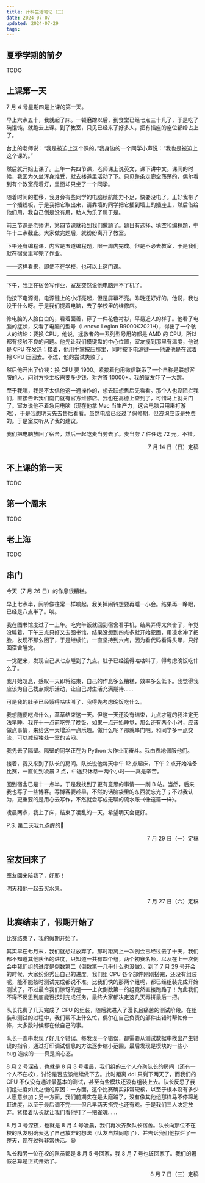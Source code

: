 ```yaml
---
title: 计科生活笔记（三）
date: 2024-07-07
updated: 2024-07-29
tags:
---
```

## 夏季学期的前夕
TODO

## 上课第一天
7 月 4 号星期四是上课的第一天。

早上六点五十，我就起了床。一顿磨蹭以后，到食堂已经七点三十几了，于是吃了碗馄饨，就跑去上课。到了教室，只见已经来了好多人，把有插座的座位都给占上了。

台上的老师说：“我是被迫上这个课的。”我身边的一个同学小声说：“我也是被迫上这个课的。”

然后就开始上课了。上午一共四节课，老师课上说英文，课下讲中文。课间的时候，我因为久坐浑身难受，就去楼道里活动了下。只见整条走廊空荡荡的，偶尔看到有个教室亮着灯，里面却只坐了一个同学。

随着时间的推移，我身旁有些同学的电脑续航能力不足，快要没电了。正好我带了一个插线板，于是我把它取出来，请靠墙的同学把它插到墙上的插座上，然后借给他们用。我自己倒是没有用，助人为乐了属于是。

前三节课是老师讲，第四节课就轮到我们做题了。题目有选择、填空和编程题，中午十二点截止。大家做完题后，就纷纷离开了教室。

下午还有编程课，内容是五道编程题，限一周内完成。但是不必去教室，于是我们就在宿舍里写完了作业。

——这样看来，即使不在学校，也可以上这门课。

---

下午，我正在宿舍写作业，室友突然说他电脑开不了机了。

他按下电源键，电源键上的小灯亮起，但是屏幕不亮。昨晚还好好的，他说，我也没干什么呀。于是我们提着电脑，去了学校里的维修店。

修电脑的人脸白白的，看着面善，穿了一件花色衬衫，平易近人的样子。他看了电脑的症状，又看了电脑的型号（Lenovo Legion R9000K2021H），得出了一个骇人的结论：要换 CPU。他说，拯救者的一系列型号用的都是 AMD 的 CPU，所以都有接触不良的问题。他先让我们摸键盘的中心位置，室友摸到那里有温度，他说是 CPU 在发热；接着，他用手掌按压那里，同时按下电源键——他说他是在试着把 CPU 压回去。不过，他的尝试失败了。

然后他开出了价钱：换 CPU 要 1900。紧接着他用微信联系了一个自称是联想客服的人，问对方换主板需要多少钱，对方答 10000+。我的室友吓了一大跳。

至于我嘛，我是不太信他这一通操作的，想去联想售后先看看。那个人也没阻拦我们，直接告诉我们南门就有官方维修店。我也在高德上查到了，可惜马上就关门了。室友说他不着急用电脑（现在他拿 Mac 当生产力，这台电脑只用来打游戏），于是我想明天先去售后看看。虽然电脑已经过了保修期，但咨询应该是免费的。于是室友听从了我的建议。

我们把电脑放回了宿舍，然后一起吃麦当劳去了。麦当劳 7 件任选 72 元，不错。

<p style="text-align: right;">7 月 14 日（日）定稿</p>

## 不上课的第一天
TODO

## 第一个周末
TODO

## 老上海
TODO

## 串门
今天（7 月 26 日）的作息很糟糕。

早上七点半，闹铃像往常一样响起。我关掉闹铃想要再睡一小会。结果再一睁眼，已经是八点半了。唉。

我在图书馆度过了一上午。吃完午饭就回到宿舍看手机，结果弄得太兴奋了，午觉没睡着。下午三点只好又去图书馆。结果没想到四点多就开始犯困，用凉水冲了把脸，发现不那么困了，于是继续忙。一直坚持到六点，因为看代码看得头晕，只好回宿舍睡觉。

一觉醒来，发现自己从七点睡到了九点。肚子已经饿得咕咕叫了，得考虑晚饭吃什么了。

我开始叹息，感叹一天即将结束，自己的作息多么糟糕，效率多么低下。我觉得我应该为自己找点娱乐活动，让自己对生活充满期待……

可是我的肚子已经饿得咕咕叫了，我得先考虑晚饭吃什么。

我想随便吃点什么，草草结束这一天。但这一天还没有结束，九点才醒的我注定无法早睡。我在十一点前吃完了晚饭，如果一点开始睡觉，那么还有两个小时，应该做点事情，来给这一天增添一点乐趣。做什么呢？那就串门吧。和同学多一点交流，可以减轻独处一室的苦闷。

我先去了隔壁。隔壁的同学正在为 Python 大作业而奋斗。我由衷地佩服他们。

接着，我又来到了队长的房间。队长说他每天中午 12 点起床，下午 2 点开始准备比赛，一直忙到凌晨 2 点，中途只休息一两个小时——真是辛苦。

回到宿舍已是十一点半，于是我找到了更有意思的事情——刷 B 站。当然，后来我也写了一些博客。写博客要趁早，不然的话脑袋里的东西就忘光了；不过我认为，更重要的是用心去写作，不然就会写成无聊的流水账~~（像这篇一样）~~。

凌晨两点，我上了床，结束了凌乱的一天。希望明天会更好。

P.S. 第二天我九点醒的&#x1F923;&#xFE0F;

<p style="text-align: right;">7 月 29 日（一）定稿</p>

## 室友回来了
室友回来陪我了，好耶！

明天和他一起去买水果。

<p style="text-align: right;">7 月 27 日（六）定稿</p>

## 比赛结束了，假期开始了
比赛结束了，我的假期开始了。

其实早在七月末，我们就想过放弃了。那时距离上一次例会已经过去了十天，我们都不知道其他队伍的进度，只知道一共有四个组，两个初赛名额，以及在上一次例会中我们组的进度是倒数第二（倒数第一几乎什么也没做）。到了 7 月 29 号开会的时候，大家纷纷秀出自己的进度。我们组 CPU 各个部件刚刚搭完，还没有组装呢，能不能按时测试完成都说不准。比我们快的那两个组呢，都已经组装完成开始测试了。不过最令我们惊讶的是——上次倒数第一的组竟然直接跑路了！为此我们不得不反思到底能否按时完成任务，最终大家都决定这几天再拼最后一把。

队长花费了几天完成了 CPU 的组装，随后就进入了漫长且痛苦的测试阶段。在组装和测试的过程中，我们帮不上什么忙，偶尔在自己负责的部件出错时帮忙修一修，大多数时候都在做自己的事。

队长一连串发现了好几个错误。每发现一个错误，都需要从测试数据中找出产生错误的指令，通过打印调试信息的方法逐步缩小范围，最后发现是模块的一些小 bug 造成的——真是搞心态。

8 月 2 号深夜，也就是 8 月 3 号凌晨，我们组的三个人齐聚队长的房间（还有一个人不在校），讨论是否应该继续做下去。此时距离 ddl 只剩下两天了，而我们的 CPU 不仅没有通过最基本的测试，甚至有些模块还没有组装上去。队长反思了我们组进度如此之慢的原因：一方面，这个比赛确实非常硬核，以至于根本没有多少人愿意参加；另一方面，我们前期实在是太磨蹭了，没有像其他组那样马不停蹄地赶进度，以至于最后调不完——但凡早两天搭完也还有戏。于是我们三人决定放弃。紧接着队长就让我们看他打了一把雀魂……

8 月 3 号深夜，也就是 8 月 4 号凌晨，我们再次齐聚队长宿舍。队长向那位不在校的队友明确表达了自己放弃的想法（队友自然同意了），并告诉我们他摆烂了一整天，现在过得非常快活。&#x1F606;&#xFE0F;

队长和另一位在校的队员都是 8 月 5 号回家，我 8 月 7 号也该回家了。我们的暑假总算是正式开始了。

<p style="text-align: right;">8 月 7 日（三）定稿</p>
